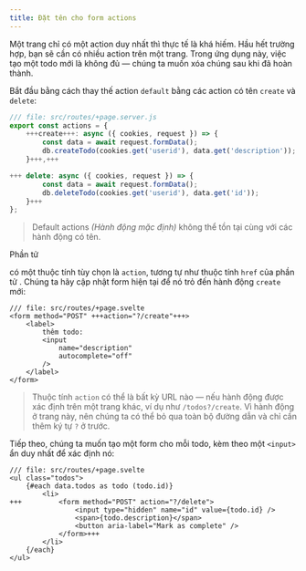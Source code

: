 ```yaml
---
title: Đặt tên cho form actions
---
```


Một trang chỉ có một action duy nhất thì thực tế là khá hiếm. Hầu hết trường hợp, bạn sẽ cần có nhiều action trên một trang. Trong ứng dụng này, việc tạo một todo mới là không đủ — chúng ta muốn xóa chúng sau khi đã hoàn thành.

Bắt đầu bằng cách thay thế action `default` bằng các action có tên `create` và `delete`:

```js
/// file: src/routes/+page.server.js
export const actions = {
	+++create+++: async ({ cookies, request }) => {
		const data = await request.formData();
		db.createTodo(cookies.get('userid'), data.get('description'));
	}+++,+++

+++	delete: async ({ cookies, request }) => {
		const data = await request.formData();
		db.deleteTodo(cookies.get('userid'), data.get('id'));
	}+++
};
```

> Default actions _(Hành động mặc định)_ không thể tồn tại cùng với các hành động có tên.

Phần tử <form> có một thuộc tính tùy chọn là `action`, tương tự như thuộc tính `href` của phần tử <a>. Chúng ta hãy cập nhật form hiện tại để nó trỏ đến hành động `create` mới:

```svelte
/// file: src/routes/+page.svelte
<form method="POST" +++action="?/create"+++>
	<label>
		thêm todo:
		<input
			name="description"
			autocomplete="off"
		/>
	</label>
</form>
```

> Thuộc tính `action` có thể là bất kỳ URL nào — nếu hành động được xác định trên một trang khác, ví dụ như `/todos?/create`. Vì hành động ở trang này, nên chúng ta có thể bỏ qua toàn bộ đường dẫn và chỉ cần thêm ký tự `?` ở trước.

Tiếp theo, chúng ta muốn tạo một form cho mỗi todo, kèm theo một `<input>` ẩn duy nhất để xác định nó:

```svelte
/// file: src/routes/+page.svelte
<ul class="todos">
	{#each data.todos as todo (todo.id)}
		<li>
+++			<form method="POST" action="?/delete">
				<input type="hidden" name="id" value={todo.id} />
				<span>{todo.description}</span>
				<button aria-label="Mark as complete" />
			</form>+++
		</li>
	{/each}
</ul>
```

